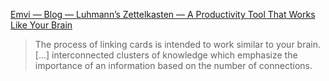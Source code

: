[Emvi — Blog — Luhmann’s Zettelkasten — A Productivity Tool That Works Like Your Brain](https://emvi.com/blog/luhmanns-zettelkasten-a-productivity-tool-that-works-like-your-brain-N9Gd2G4aPv)

> The process of linking cards is intended to work similar to your brain. [...] interconnected clusters of knowledge which emphasize the importance of an information based on the number of connections.

